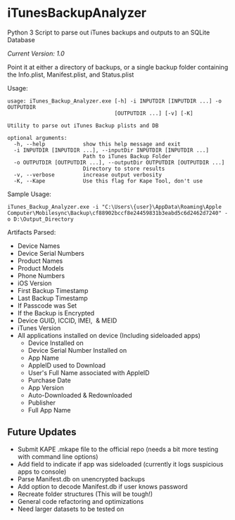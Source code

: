 # iTunesBackupAnalyzer
Python 3 Script to parse out iTunes backups and outputs to an SQLite Database

*Current Version: 1.0*

Point it at either a directory of backups, or a single backup folder containing the Info.plist, Manifest.plist, and Status.plist

Usage:
```
usage: iTunes_Backup_Analyzer.exe [-h] -i INPUTDIR [INPUTDIR ...] -o OUTPUTDIR
                                  [OUTPUTDIR ...] [-v] [-K]

Utility to parse out iTunes Backup plists and DB

optional arguments:
  -h, --help            show this help message and exit
  -i INPUTDIR [INPUTDIR ...], --inputDir INPUTDIR [INPUTDIR ...]
                        Path to iTunes Backup Folder
  -o OUTPUTDIR [OUTPUTDIR ...], --outputDir OUTPUTDIR [OUTPUTDIR ...]
                        Directory to store results
  -v, --verbose         increase output verbosity
  -K, --Kape            Use this flag for Kape Tool, don't use
```


Sample Usage:
```
iTunes_Backup_Analyzer.exe -i "C:\Users\{user}\AppData\Roaming\Apple Computer\Mobilesync\Backup\cf88902bccf8e24459831b3eabd5c6d2462d7240" -o D:\Output_Directory
```

Artifacts Parsed:
* Device Names
* Device Serial Numbers
* Product Names
* Product Models
* Phone Numbers
* iOS Version
* First Backup Timestamp
* Last Backup Timestamp
* If Passcode was Set
* If the Backup is Encrypted
* Device GUID, ICCID, IMEI,  & MEID
* iTunes Version
* All applications installed on device (Including sideloaded apps)
  * Device Installed on
  * Device Serial Number Installed on
  * App Name
  * AppleID used to Download
  * User's Full Name associated with AppleID
  * Purchase Date
  * App Version
  * Auto-Downloaded & Redownloaded
  * Publisher
  * Full App Name
  
## Future Updates
* Submit KAPE .mkape file to the official repo (needs a bit more testing with command line options)
* Add field to indicate if app was sideloaded (currently it logs suspicious apps to console)
* Parse Manifest.db on unencrypted backups
* Add option to decode Manifest.db if user knows password
* Recreate folder structures (This will be tough!) 
* General code refactoring and optimizations
* Need larger datasets to be tested on
